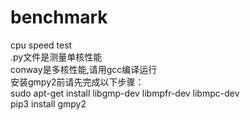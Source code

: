 # benchmark
cpu speed test  
.py文件是测量单核性能  
conway是多核性能,请用gcc编译运行  
安装gmpy2前请先完成以下步骤：  
sudo apt-get install libgmp-dev libmpfr-dev libmpc-dev     
pip3 install gmpy2   
   

